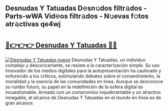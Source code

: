 ## Desnudas Y Tatuadas D𝚎sn𝚞dos filtr𝚊dos - Parts-wWA Vid𝚎os filtr𝚊dos - N𝚞evas f𝚘tos atr𝚊ctivas qe4wj

# <h2><a href="http://mb1spu.tromn.icu/?c=Desnudas+Y+Tatuadas">🔗👉👉👉 Desnudas Y Tatuadas 🔗🔗</a></h2>

[![Desnudas Y Tatuadas nuevo](https://i.imgur.com/pEAQMta.gif)](http://mb1spu.tromn.icu/?c=Desnudas+Y+Tatuadas)
Desnudas Y Tatuadas, un individuo complejo y desconcertante, se resiste a la caracterización simple. Su uso innovador de los medios digitales para la autopresentación ha cautivado y enfurecido a los críticos, estimulando debates sobre el consentimiento, la moralidad y la esencia de las comunidades en línea. Aunque se desconoce su rumbo futuro, su papel en la redefinición de la esfera digital es incuestionable. Armado con un compromiso inquebrantable y un atractivo innegable, el alcance de Desnudas Y Tatuadas en el mundo en línea es de gran alcance.
